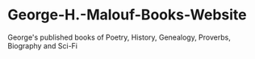# George-H.-Malouf-Books-Website
George's published books of Poetry, History, Genealogy, Proverbs, Biography and Sci-Fi 
